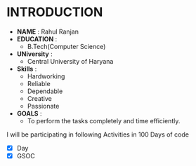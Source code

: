 # INTRODUCTION
* **NAME** : Rahul Ranjan
* **EDUCATION** : 
  * B.Tech(Computer Science)
* **UNiversity** :
  * Central University of Haryana
* **Skills** :
   * Hardworking
   * Reliable
   * Dependable
   * Creative
   * Passionate
* **GOALS** :
   * To perform the tasks completely and time
           efficiently.

I will be participating in following Activities in 100 Days of code

- [x] Day
- [x] GSOC
